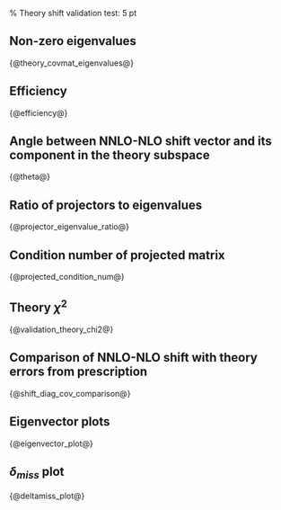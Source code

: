 % Theory shift validation test: 5 pt

Non-zero eigenvalues
--------------------

{@theory_covmat_eigenvalues@}

Efficiency
----------

{@efficiency@}

Angle between NNLO-NLO shift vector and its component in the theory subspace
-----------------------------------------------------------------------------------

{@theta@}

Ratio of projectors to eigenvalues
----------------------------------

{@projector_eigenvalue_ratio@}

Condition number of projected matrix
------------------------------------

{@projected_condition_num@}

Theory $\chi^2$
---------------

{@validation_theory_chi2@}

Comparison of NNLO-NLO shift with theory errors from prescription
-----------------------------------------------------------------

{@shift_diag_cov_comparison@}

Eigenvector plots
-----------------

{@eigenvector_plot@}

$\delta_{miss}$ plot
--------------------

{@deltamiss_plot@}
